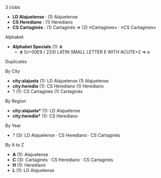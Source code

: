 3 clubs

- **LD Alajuelense** : (1) Alajuelense
- **CS Herediano** : (1) Herediano
- **CS Cartaginés** : (1) Cartaginés ⇒ (2) ≈Cartagines≈ · ≈CS Cartagines≈




Alphabet

- **Alphabet Specials** (1):  **é** 
  - **é** (U+00E9 / 233) LATIN SMALL LETTER E WITH ACUTE×2 ⇒ e




Duplicates





By City

- **city:alajuela** (1): LD Alajuelense  (1) Alajuelense
- **city:heredia** (1): CS Herediano  (1) Herediano
- ? (1): CS Cartaginés  (1) Cartaginés




By Region

- **city:alajuela†** (1):   LD Alajuelense
- **city:heredia†** (1):   CS Herediano




By Year

- ? (3):   LD Alajuelense · CS Herediano · CS Cartaginés






By A to Z

- **A** (1): Alajuelense
- **C** (3): Cartaginés · CS Herediano · CS Cartaginés
- **H** (1): Herediano
- **L** (1): LD Alajuelense




